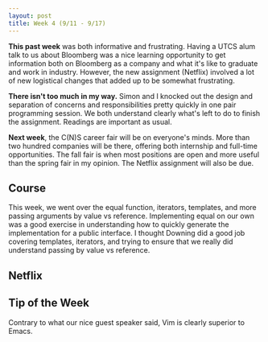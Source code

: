 ```yaml
---
layout: post
title: Week 4 (9/11 - 9/17)
---
```


**This past week** was both informative and frustrating. Having a UTCS alum talk to us about Bloomberg was a nice learning opportunity to get information both on Bloomberg as a company and what it's like to graduate and work in industry. However, the new assignment (Netflix) involved a lot of new logistical changes that added up to be somewhat frustrating.

**There isn't too much in my way.** Simon and I knocked out the design and separation of concerns and responsibilities pretty quickly in one pair programming session. We both understand clearly what's left to do to finish the assignment. Readings are important as usual.

**Next week**, the C(N)S career fair will be on everyone's minds. More than two hundred companies will be there, offering both internship and full-time opportunities. The fall fair is when most positions are open and more useful than the spring fair in my opinion. The Netflix assignment will also be due.

Course
------
This week, we went over the equal function, iterators, templates, and more passing arguments by value vs reference. Implementing equal on our own was a good exercise in understanding how to quickly generate the implementation for a public interface. I thought Downing did a good job covering templates, iterators, and trying to ensure that we really did understand passing by value vs reference. 


Netflix
-------



Tip of the Week
---------------
Contrary to what our nice guest speaker said, Vim is clearly superior to Emacs.




